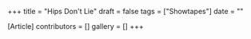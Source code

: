 +++
title = "Hips Don't Lie"
draft = false
tags = ["Showtapes"]
date = ""

[Article]
contributors = []
gallery = []
+++